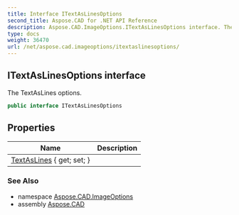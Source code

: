 ```yaml
---
title: Interface ITextAsLinesOptions
second_title: Aspose.CAD for .NET API Reference
description: Aspose.CAD.ImageOptions.ITextAsLinesOptions interface. The TextAsLines options
type: docs
weight: 36470
url: /net/aspose.cad.imageoptions/itextaslinesoptions/
---
```

## ITextAsLinesOptions interface

The TextAsLines options.

```csharp
public interface ITextAsLinesOptions
```

## Properties

| Name | Description |
| --- | --- |
| [TextAsLines](../../aspose.cad.imageoptions/itextaslinesoptions/textaslines/) { get; set; } |  |

### See Also

* namespace [Aspose.CAD.ImageOptions](../../aspose.cad.imageoptions/)
* assembly [Aspose.CAD](../../)



